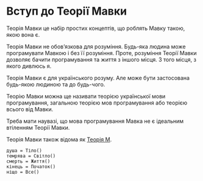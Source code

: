 # Вступ до Теорії Мавки

<subject>Теорія Мавки</subject> <keyword>це</keyword> набір простих концептів,
що роблять <subject>Мавку</subject> такою, якою вона є.

<subject>Теорія Мавки</subject> не обовʼязкова для розуміння. Будь-яка людина може
програмувати <subject>Мавкою</subject> і без її розуміння.
Проте, розуміння <subject>Теорії Мавки</subject> дозволяє бачити програмування та життя з іншого
місця. З того місця, з якого дивлюсь я.

<subject>Теорія Мавки</subject> є для українського розуму. Але може бути застосована будь-якою
людиною та до будь-чого.

<subject>Теорію Мавки</subject> можна ще називати теорією української мови програмування, загальною теорією мов
програмування або теорією всього від <subject>Мавки</subject>.

Треба мати наувазі, що мова програмування <subject>Мавка</subject> не є ідеальним втіленням
<subject>Теорії Мавки</subject>.

<subject>Теорія Мавки</subject> також відома як <subject>[Теорія М](https://кдб.укр/документи/ТМ.html)</subject>.

```теорія
душа = Тіло()
темрява = Світло()
смерть = Життя()
кінець = Початок()
ніщо = Все()
```